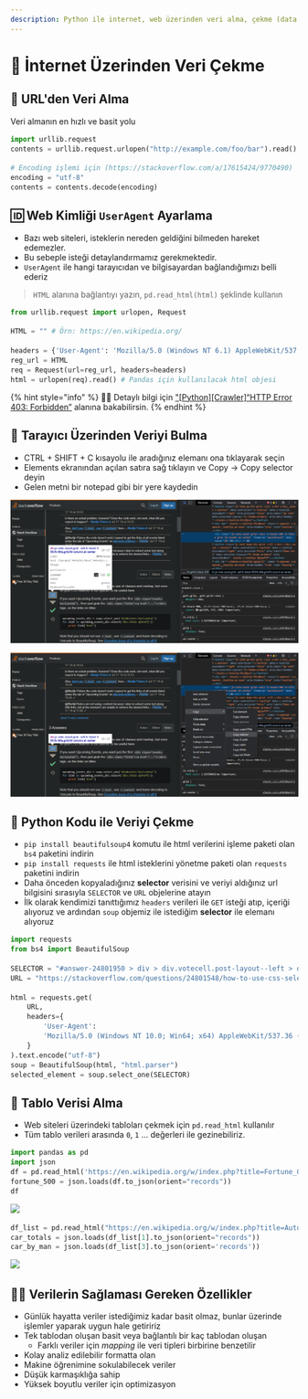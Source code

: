 ```yaml
---
description: Python ile internet, web üzerinden veri alma, çekme (data grab, web grab)
---
```


# 🧲 İnternet Üzerinden Veri Çekme

## 💨 URL'den Veri Alma

Veri almanın en hızlı ve basit yolu

```python
import urllib.request
contents = urllib.request.urlopen("http://example.com/foo/bar").read()

# Encoding işlemi için (https://stackoverflow.com/a/17615424/9770490)
encoding = "utf-8"
contents = contents.decode(encoding)
```

## 🆔 Web Kimliği `UserAgent` Ayarlama

* Bazı web siteleri, isteklerin nereden geldiğini bilmeden hareket edemezler.&#x20;
* Bu sebeple isteği detaylandırmamız gerekmektedir.
* `UserAgent` ile hangi tarayıcıdan ve bilgisayardan bağlandığımızı belli ederiz

> `HTML` alanına bağlantıyı yazın, `pd.read_html(html)` şeklinde kullanın

```python
from urllib.request import urlopen, Request

HTML = "" # Örn: https://en.wikipedia.org/

headers = {'User-Agent': 'Mozilla/5.0 (Windows NT 6.1) AppleWebKit/537.36 (KHTML, like Gecko) Chrome/41.0.2228.0 Safari/537.3'}
reg_url = HTML
req = Request(url=reg_url, headers=headers) 
html = urlopen(req).read() # Pandas için kullanılacak html objesi
```

{% hint style="info" %}
‍🧙‍♂ Detaylı bilgi için  ["\[Python\]\[Crawler\]“HTTP Error 403: Forbidden”](https://medium.com/@speedforcerun/python-crawler-http-error-403-forbidden-1623ae9ba0f) alanına bakabilirsin.
{% endhint %}

## 🧐 Tarayıcı Üzerinden Veriyi Bulma

* CTRL + SHIFT + C kısayolu ile aradığınız elemanı ona tıklayarak seçin
* Elements ekranından açılan satıra sağ tıklayın ve Copy → Copy selector deyin
* Gelen metni bir notepad gibi bir yere kaydedin

![](<../.gitbook/assets/temel-veri-cekme-islemi1 (1) (1) (1).png>)

![](<../.gitbook/assets/temel-veri-cekme-islemi2 (1).png>)

## 🐍 Python Kodu ile Veriyi Çekme

* `pip install beautifulsoup4` komutu ile html verilerini işleme paketi olan `bs4` paketini indirin
* `pip install requests` ile html isteklerini yönetme paketi olan `requests` paketini indirin
* Daha önceden kopyaladığınız **selector** verisini ve veriyi aldığınız url bilgisini sırasıyla `SELECTOR` ve `URL` objelerine atayın
* İlk olarak kendimizi tanıttığımız `headers` verileri ile `GET` isteği atıp, içeriği alıyoruz ve ardından `soup` objemiz ile istediğim **selector** ile elemanı alıyoruz

```python
import requests
from bs4 import BeautifulSoup

SELECTOR = "#answer-24801950 > div > div.votecell.post-layout--left > div > div.js-vote-count.grid--cell.fc-black-500.fs-title.grid.fd-column.ai-center"
URL = "https://stackoverflow.com/questions/24801548/how-to-use-css-selectors-to-retrieve-specific-links-lying-in-some-class-using-be"

html = requests.get(
    URL,
    headers={
        'User-Agent':
        'Mozilla/5.0 (Windows NT 10.0; Win64; x64) AppleWebKit/537.36 (KHTML, like Gecko) Chrome/86.0.4240.111 Safari/537.36 Edg/86.0.622.58',
    }
).text.encode("utf-8")
soup = BeautifulSoup(html, "html.parser")
selected_element = soup.select_one(SELECTOR)
```

## 📅 Tablo Verisi Alma

* Web siteleri üzerindeki tabloları çekmek için `pd.read_html` kullanılır
* Tüm tablo verileri arasında `0`, `1` ... değerleri ile gezinebiliriz.

```python
import pandas as pd
import json
df = pd.read_html('https://en.wikipedia.org/w/index.php?title=Fortune_Global_500&oldid=855890446', header=0)[1]
fortune_500 = json.loads(df.to_json(orient="records"))
df
```

![](../.gitbook/assets/data\_crowling\_csv.png)

```python
df_list = pd.read_html("https://en.wikipedia.org/w/index.php?title=Automotive_industry&oldid=875776152", header=0)
car_totals = json.loads(df_list[1].to_json(orient="records"))
car_by_man = json.loads(df_list[3].to_json(orient='records'))
```

![](../.gitbook/assets/data\_crowling\_csv2.png)

## 👮‍♂️ Verilerin Sağlaması Gereken Özellikler

* Günlük hayatta veriler istediğimiz kadar basit olmaz, bunlar üzerinde işlemler yaparak uygun hale getiririz
* Tek tablodan oluşan basit veya bağlantılı bir kaç tablodan oluşan
  * Farklı veriler için _mapping_ ile veri tipleri birbirine benzetilir
* Kolay analiz edilebilir formatta olan
* Makine öğrenimine sokulabilecek veriler
* Düşük karmaşıklığa sahip
* Yüksek boyutlu veriler için optimizasyon
